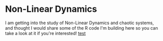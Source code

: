 # Non-Linear Dynamics

I am getting into the study of Non-Linear Dynamics and chaotic systems, and thought I would share some of the R code I'm building here so you can take a look at it if you're interested!
[test](https://www.dropbox.com/s/dpr1sl5hwcgj4tv/IMG_2402.png) 
